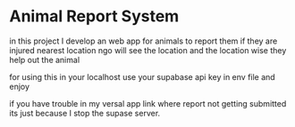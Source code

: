 ﻿# Animal Report System
in this project I develop an web app for animals to report them if they are injured nearest location ngo will see the location and the location wise they help out the animal


for using this in your localhost use your supabase api key in env file and enjoy


if you have trouble in my versal app link where report not getting submitted its just because I stop the supase server.
